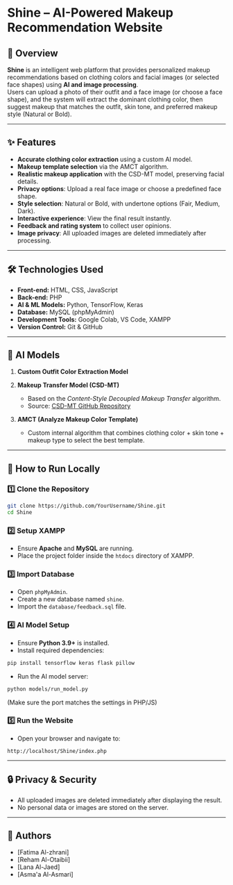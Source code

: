 
# Shine – AI-Powered Makeup Recommendation Website

## 📌 Overview
**Shine** is an intelligent web platform that provides personalized makeup recommendations based on clothing colors and facial images (or selected face shapes) using **AI and image processing**.  
Users can upload a photo of their outfit and a face image (or choose a face shape), and the system will extract the dominant clothing color, then suggest makeup that matches the outfit, skin tone, and preferred makeup style (Natural or Bold).

---

## ✨ Features
- **Accurate clothing color extraction** using a custom AI model.
- **Makeup template selection** via the AMCT algorithm.
- **Realistic makeup application** with the CSD-MT model, preserving facial details.
- **Privacy options**: Upload a real face image or choose a predefined face shape.
- **Style selection**: Natural or Bold, with undertone options (Fair, Medium, Dark).
- **Interactive experience**: View the final result instantly.
- **Feedback and rating system** to collect user opinions.
- **Image privacy**: All uploaded images are deleted immediately after processing.

---

## 🛠 Technologies Used
- **Front-end:** HTML, CSS, JavaScript
- **Back-end:** PHP
- **AI & ML Models:** Python, TensorFlow, Keras
- **Database:** MySQL (phpMyAdmin)
- **Development Tools:** Google Colab, VS Code, XAMPP
- **Version Control:** Git & GitHub

---

## 🎯 AI Models
1. **Custom Outfit Color Extraction Model**  
   
2. **Makeup Transfer Model (CSD-MT)**  
   - Based on the *Content-Style Decoupled Makeup Transfer* algorithm.
   - Source: [CSD-MT GitHub Repository](https://github.com/Snowfallingplum/CSD-MT/tree/main/quick_start)

3. **AMCT (Analyze Makeup Color Template)**  
   - Custom internal algorithm that combines clothing color + skin tone + makeup type to select the best template.

---


## 🚀 How to Run Locally

### 1️⃣ Clone the Repository
```bash
git clone https://github.com/YourUsername/Shine.git
cd Shine
```

### 2️⃣ Setup XAMPP
- Ensure **Apache** and **MySQL** are running.
- Place the project folder inside the `htdocs` directory of XAMPP.

### 3️⃣ Import Database
- Open `phpMyAdmin`.
- Create a new database named `shine`.
- Import the `database/feedback.sql` file.

### 4️⃣ AI Model Setup
- Ensure **Python 3.9+** is installed.
- Install required dependencies:
```bash
pip install tensorflow keras flask pillow
```
- Run the AI model server:
```bash
python models/run_model.py
```
(Make sure the port matches the settings in PHP/JS)

### 5️⃣ Run the Website
- Open your browser and navigate to:
```
http://localhost/Shine/index.php
```

---

## 🔒 Privacy & Security
- All uploaded images are deleted immediately after displaying the result.
- No personal data or images are stored on the server.

---

## 👥 Authors
- [Fatima Al-zhrani]
- [Reham Al-Otaibii]
- [Lana Al-Jaed]
- [Asma'a Al-Asmari]
